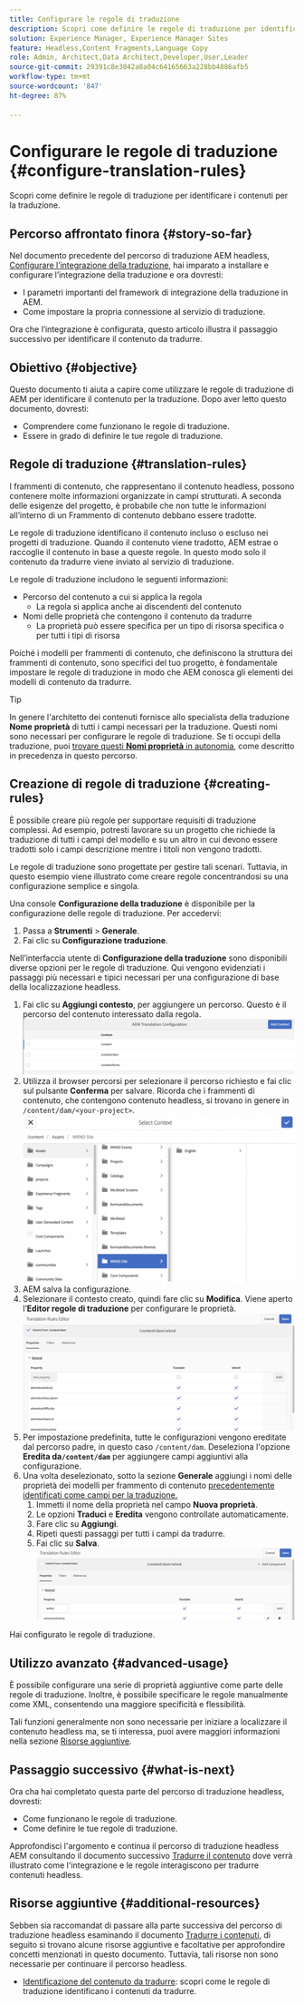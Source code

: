 ```yaml
---
title: Configurare le regole di traduzione
description: Scopri come definire le regole di traduzione per identificare i contenuti per la traduzione.
solution: Experience Manager, Experience Manager Sites
feature: Headless,Content Fragments,Language Copy
role: Admin, Architect,Data Architect,Developer,User,Leader
source-git-commit: 29391c8e3042a8a04c64165663a228bb4886afb5
workflow-type: tm+mt
source-wordcount: '847'
ht-degree: 87%

---
```


# Configurare le regole di traduzione {#configure-translation-rules}

Scopri come definire le regole di traduzione per identificare i contenuti per la traduzione.

## Percorso affrontato finora {#story-so-far}

Nel documento precedente del percorso di traduzione AEM headless, [Configurare l’integrazione della traduzione](configure-connector.md), hai imparato a installare e configurare l’integrazione della traduzione e ora dovresti:

* I parametri importanti del framework di integrazione della traduzione in AEM.
* Come impostare la propria connessione al servizio di traduzione.

Ora che l’integrazione è configurata, questo articolo illustra il passaggio successivo per identificare il contenuto da tradurre.

## Obiettivo {#objective}

Questo documento ti aiuta a capire come utilizzare le regole di traduzione di AEM per identificare il contenuto per la traduzione. Dopo aver letto questo documento, dovresti:

* Comprendere come funzionano le regole di traduzione.
* Essere in grado di definire le tue regole di traduzione.

## Regole di traduzione {#translation-rules}

I frammenti di contenuto, che rappresentano il contenuto headless, possono contenere molte informazioni organizzate in campi strutturati. A seconda delle esigenze del progetto, è probabile che non tutte le informazioni all’interno di un Frammento di contenuto debbano essere tradotte.

Le regole di traduzione identificano il contenuto incluso o escluso nei progetti di traduzione. Quando il contenuto viene tradotto, AEM estrae o raccoglie il contenuto in base a queste regole. In questo modo solo il contenuto da tradurre viene inviato al servizio di traduzione.

Le regole di traduzione includono le seguenti informazioni:

* Percorso del contenuto a cui si applica la regola
   * La regola si applica anche ai discendenti del contenuto
* Nomi delle proprietà che contengono il contenuto da tradurre
   * La proprietà può essere specifica per un tipo di risorsa specifica o per tutti i tipi di risorsa

Poiché i modelli per frammenti di contenuto, che definiscono la struttura dei frammenti di contenuto, sono specifici del tuo progetto, è fondamentale impostare le regole di traduzione in modo che AEM conosca gli elementi dei modelli di contenuto da tradurre.

>[!TIP]
>
>In genere l&#39;architetto dei contenuti fornisce allo specialista della traduzione **Nome proprietà** di tutti i campi necessari per la traduzione. Questi nomi sono necessari per configurare le regole di traduzione. Se ti occupi della traduzione, puoi [trovare questi **Nomi proprietà** in autonomia](getting-started.md#content-models), come descritto in precedenza in questo percorso.

## Creazione di regole di traduzione {#creating-rules}

È possibile creare più regole per supportare requisiti di traduzione complessi. Ad esempio, potresti lavorare su un progetto che richiede la traduzione di tutti i campi del modello e su un altro in cui devono essere tradotti solo i campi descrizione mentre i titoli non vengono tradotti.

Le regole di traduzione sono progettate per gestire tali scenari. Tuttavia, in questo esempio viene illustrato come creare regole concentrandosi su una configurazione semplice e singola.

Una console **Configurazione della traduzione** è disponibile per la configurazione delle regole di traduzione. Per accedervi:

1. Passa a **Strumenti** > **Generale**.
1. Fai clic su **Configurazione traduzione**.

Nell’interfaccia utente di **Configurazione della traduzione** sono disponibili diverse opzioni per le regole di traduzione. Qui vengono evidenziati i passaggi più necessari e tipici necessari per una configurazione di base della localizzazione headless.

1. Fai clic su **Aggiungi contesto**, per aggiungere un percorso. Questo è il percorso del contenuto interessato dalla regola.
   ![Aggiungi contesto](assets/add-translation-context.png)
1. Utilizza il browser percorsi per selezionare il percorso richiesto e fai clic sul pulsante **Conferma** per salvare. Ricorda che i frammenti di contenuto, che contengono contenuto headless, si trovano in genere in `/content/dam/<your-project>`.
   ![Seleziona il percorso](assets/select-context.png)
1. AEM salva la configurazione.
1. Selezionare il contesto creato, quindi fare clic su **Modifica**. Viene aperto l’**Editor regole di traduzione** per configurare le proprietà.
   ![Editor regole di traduzione](assets/translation-rules-editor.png)
1. Per impostazione predefinita, tutte le configurazioni vengono ereditate dal percorso padre, in questo caso `/content/dam`. Deseleziona l&#39;opzione **Eredita da`/content/dam`** per aggiungere campi aggiuntivi alla configurazione.
1. Una volta deselezionato, sotto la sezione **Generale** aggiungi i nomi delle proprietà dei modelli per frammento di contenuto [precedentemente identificati come campi per la traduzione.](getting-started.md#content-models)
   1. Immetti il nome della proprietà nel campo **Nuova proprietà**.
   1. Le opzioni **Traduci** e **Eredita** vengono controllate automaticamente.
   1. Fare clic su **Aggiungi**.
   1. Ripeti questi passaggi per tutti i campi da tradurre.
   1. Fai clic su **Salva**.
      ![Aggiungi proprietà](assets/add-property.png)

Hai configurato le regole di traduzione.

## Utilizzo avanzato {#advanced-usage}

È possibile configurare una serie di proprietà aggiuntive come parte delle regole di traduzione. Inoltre, è possibile specificare le regole manualmente come XML, consentendo una maggiore specificità e flessibilità.

Tali funzioni generalmente non sono necessarie per iniziare a localizzare il contenuto headless ma, se ti interessa, puoi avere maggiori informazioni nella sezione [Risorse aggiuntive](#additional-resources).

## Passaggio successivo {#what-is-next}

Ora cha hai completato questa parte del percorso di traduzione headless, dovresti:

* Come funzionano le regole di traduzione.
* Come definire le tue regole di traduzione.

Approfondisci l&#39;argomento e continua il percorso di traduzione headless AEM consultando il documento successivo [Tradurre il contenuto](translate-content.md) dove verrà illustrato come l&#39;integrazione e le regole interagiscono per tradurre contenuti headless.

## Risorse aggiuntive {#additional-resources}

Sebben sia raccomandat di passare alla parte successiva del percorso di traduzione headless esaminando il documento [Tradurre i contenuti,](translate-content.md) di seguito si trovano alcune risorse aggiuntive e facoltative per approfondire concetti menzionati in questo documento. Tuttavia, tali risorse non sono necessarie per continuare il percorso headless.

* [Identificazione del contenuto da tradurre](/help/sites-administering/tc-rules.md): scopri come le regole di traduzione identificano i contenuti da tradurre.
